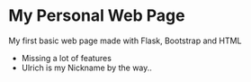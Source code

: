 # My Personal Web Page
My first basic web page made with Flask, Bootstrap and HTML

- Missing a lot of features
- Ulrich is my Nickname by the way..
